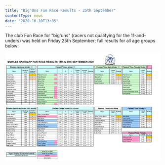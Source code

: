 ```yaml
---
title: "Big'Uns Fun Race Results - 25th September"
contentType: news
date: "2020-10-10T13:05"
---
```


The club Fun Race for "big'uns" (racers not qualifying for the 11-and-unders) was held on Friday
25th September; full results for all age groups below:

![handicap results](fun_race_results.jpg)
